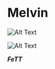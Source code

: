 # Melvin

![Alt Text](https://user-images.githubusercontent.com/110893288/183603239-1c063f90-0301-4d8b-9ee7-d09e4c973c22.png)


![Alt Text](https://c.tenor.com/8DgS448_gykAAAAM/glizzy.gif)

***FeTT***
